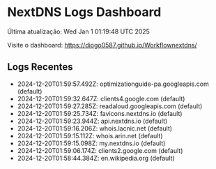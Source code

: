 # NextDNS Logs Dashboard

Última atualização: Wed Jan  1 01:19:48 UTC 2025

Visite o dashboard: https://diogo0587.github.io/Workflownextdns/

## Logs Recentes

- 2024-12-20T01:59:57.492Z: optimizationguide-pa.googleapis.com (default)
- 2024-12-20T01:59:32.647Z: clients4.google.com (default)
- 2024-12-20T01:59:27.285Z: readaloud.googleapis.com (default)
- 2024-12-20T01:59:25.734Z: favicons.nextdns.io (default)
- 2024-12-20T01:59:23.944Z: api.nextdns.io (default)
- 2024-12-20T01:59:16.206Z: whois.lacnic.net (default)
- 2024-12-20T01:59:15.112Z: whois.arin.net (default)
- 2024-12-20T01:59:15.098Z: my.nextdns.io (default)
- 2024-12-20T01:59:06.174Z: clients2.google.com (default)
- 2024-12-20T01:58:44.384Z: en.wikipedia.org (default)
